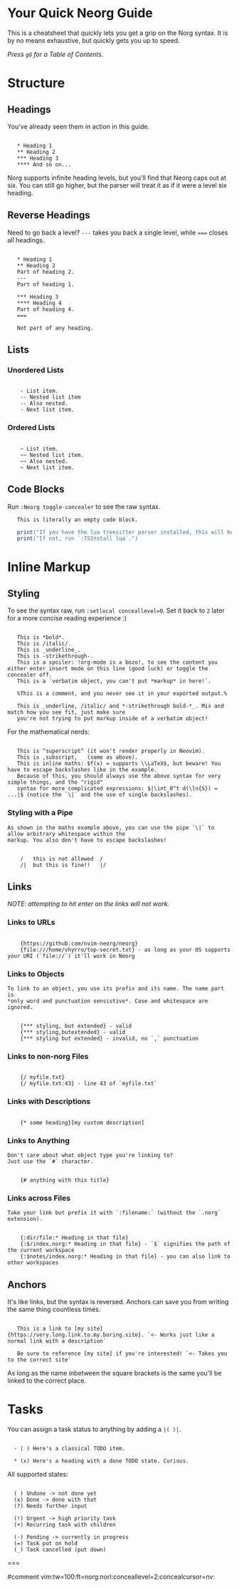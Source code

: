 
# Your Quick Neorg Guide


  This is a cheatsheet that quickly lets you get a grip on the Norg syntax.
  It is by no means exhaustive, but quickly gets you up to speed.

  *Press `gO` for a Table of Contents*.

# Structure


## Headings


   You've already seen them in action in this guide.

```norg

   * Heading 1
   ** Heading 2
   *** Heading 3
   **** And so on...

```

   Norg supports infinite heading levels, but you'll find that Neorg caps out at six.
   You can still go higher, but the parser will treat it as if it were a level six heading.

## Reverse Headings


   Need to go back a level? `---` takes you back a single level, while `===` closes all headings.
```norg

   * Heading 1
   ** Heading 2
   Part of heading 2.
   ---
   Part of heading 1.

   *** Heading 3
   **** Heading 4
   Part of heading 4.
   ===

   Not part of any heading.

```

## Lists


### Unordered Lists


```norg

    - List item.
    -- Nested list item
    -- Also nested.
    - Next list item.

```

### Ordered Lists


```norg

    ~ List item.
    ~~ Nested list item.
    ~~ Also nested.
    ~ Next list item.

```

## Code Blocks


   Run `:Neorg toggle-concealer` to see the raw syntax.

```
   This is literally an empty code block.
```

```lua
   print("If you have the lua treesitter parser installed, this will be highlighted as lua.")
   print("If not, run `:TSInstall lua`.")
```

# Inline Markup


## Styling


   To see the syntax raw, run `:setlocal conceallevel=0`.
   Set it back to `2` later for a more concise reading experience :)

```norg

   This is *bold*.
   This is /italic/.
   This is _underline_.
   This is -strikethrough-.
   This is a spoiler: !org-mode is a bozo!, to see the content you either enter insert mode on this line (good luck) or toggle the concealer off.
   This is a `verbatim object, you can't put *markup* in here!`.

   %This is a comment, and you never see it in your exported output.%

   This is _underline, /italic/ and *-strikethrough bold-*_. Mix and match how you see fit, just make sure
   you're not trying to put markup inside of a verbatim object!

```

   For the mathematical nerds:

```norg

   This is ^superscript^ (it won't render properly in Neovim).
   This is ,subscript,   (same as above).
   This is inline maths: $f(x) = supports \\LaTeX$, but beware! You have to escape backslashes like in the example.
   Because of this, you should always use the above syntax for very simple things, and the "rigid"
   syntax for more complicated expressions: $|\int_0^t d(\ln{S}) = ...|$ (notice the `\|` and the use of single backslashes).

```

### Styling with a Pipe


    As shown in the maths example above, you can use the pipe `\|` to allow arbitrary whitespace within the
    markup. You also don't have to escape backslashes!

```norg

    /   this is not allowed  /
    /|  but this is fine!!   |/

```

## Links


   *NOTE: attempting to hit enter on the links will not work.*

### Links to URLs


```norg

    {https://github.com/nvim-neorg/neorg}
    {file:///home/vhyrro/top-secret.txt} - as long as your OS supports your URI (`file://`) it'll work in Neorg

```

### Links to Objects


    To link to an object, you use its prefix and its name. The name part is
    *only word and punctuation sensistive*. Case and whitespace are ignored.

```norg

	{*** styling, but extended} - valid
	{*** styling,butextended} - valid
	{*** styling but extended} - invalid, no `,` punctuation

```

### Links to non-norg Files


```norg

	{/ myfile.txt}
	{/ myfile.txt:43} - line 43 of `myfile.txt`

```

### Links with Descriptions


```norg

	{* some heading}[my custom description]

```

### Links to Anything


    Don't care about what object type you're linking to?
    Just use the `#` character.

```norg

	{# anything with this title}

```

### Links across Files


    Take your link but prefix it with `:filename:` (without the `.norg` extension).

```norg

	{:dir/file:* Heading in that file}
	{:$/index.norg:* Heading in that file} - `$` signifies the path of the current workspace
	{:$notes/index.norg:* Heading in that file} - you can also link to other workspaces

```

## Anchors


   It's like links, but the syntax is reversed. Anchors can save you from writing the same thing countless times.

```norg

   This is a link to [my site]{https://very.long.link.to.my.boring.site}. `<- Works just like a normal link with a description`

   Be sure to reference [my site] if you're interested! `<- Takes you to the correct site`

```

   As long as the name inbetween the square brackets is the same you'll be linked to the correct place.

# Tasks


  You can assign a task status to anything by adding a `|( )|`.

```norg

  - ( ) Here's a classical TODO item.

  * (x) Here's a heading with a done TODO state. Curious.

```

  All supported states:

```norg

  ( ) Undone -> not done yet
  (x) Done -> done with that
  (?) Needs further input

  (!) Urgent -> high priority task
  (+) Recurring task with children

  (-) Pending -> currently in progress
  (=) Task put on hold
  (_) Task cancelled (put down)

```

  ===

#comment
vim:tw=100:ft=norg:norl:conceallevel=2:concealcursor=nv:

